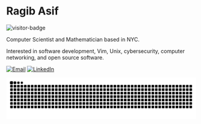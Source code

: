 # Ragib Asif

![visitor-badge](https://visitor-badge.laobi.icu/badge?page_id=ragibasif.ragibasif&left_color=darkslategrey&right_color=darkorange&left_text=Visitors)

Computer Scientist and Mathematician based in NYC.

Interested in software development, Vim, Unix, cybersecurity, computer networking,
and open source software.

[![Email](https://img.shields.io/badge/Email-b868bd?logo=maildotru&logoColor=white&style=for-the-badge)](mailto:ragib.asif30@myhunter.cuny.edu)
[![LinkedIn](https://img.shields.io/badge/LinkedIn-1179af?logo=linkedin&logoColor=white&style=for-the-badge)](https://www.linkedin.com/in/ragibasif/)

![Snake animation](https://raw.githubusercontent.com/ragibasif/ragibasif/output/snake.svg)
